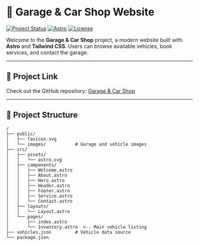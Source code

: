 # 🚗 Garage & Car Shop Website

[![Project Status](https://img.shields.io/badge/status-active-brightgreen)](https://github.com/lamarana20/Garage-website-and--carshop.git)
[![Astro](https://img.shields.io/badge/Astro-0.33.2-blue)](https://astro.build/)
[![License](https://img.shields.io/badge/license-MIT-green)](LICENSE)

Welcome to the **Garage & Car Shop** project, a modern website built with **Astro** and **Tailwind CSS**. Users can browse available vehicles, book services, and contact the garage.

---

## 🔗 Project Link

Check out the GitHub repository: [Garage & Car Shop](https://github.com/lamarana20/Garage-website-and--carshop.git)

---

## 🧱 Project Structure

```text
/
├── public/                
│   ├── favicon.svg
│   └── images/           # Garage and vehicle images
├── src/
│   ├── assets/           
│   │   └── astro.svg
│   ├── components/       
│   │   ├── Welcome.astro
│   │   ├── About.astro
│   │   ├── Hero.astro
│   │   ├── Header.astro
│   │   ├── Footer.astro
│   │   ├── Service.astro
│   │   └── Contact.astro
│   ├── layouts/          
│   │   └── Layout.astro
│   └── pages/            
│       ├── index.astro
│       └── Inventory.astro  <-- Main vehicle listing
├── vehicles.json         # Vehicle data source
└── package.json
